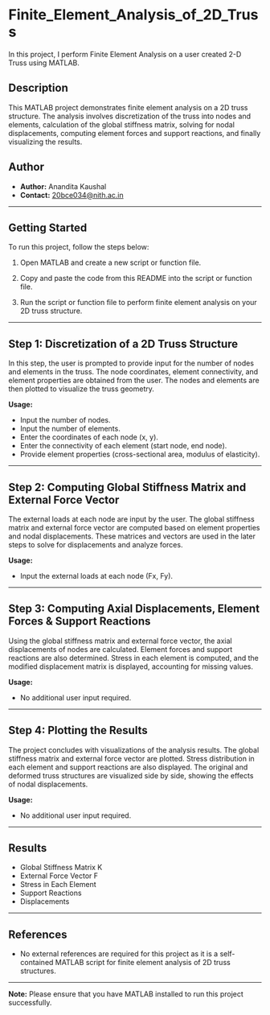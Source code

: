 # Finite_Element_Analysis_of_2D_Truss
 In this project, I perform Finite Element Analysis on a user created 2-D Truss using MATLAB.

## Description

This MATLAB project demonstrates finite element analysis on a 2D truss structure. The analysis involves discretization of the truss into nodes and elements, calculation of the global stiffness matrix, solving for nodal displacements, computing element forces and support reactions, and finally visualizing the results.

## Author

- **Author:** Anandita Kaushal
- **Contact:** 20bce034@nith.ac.in

---

## Getting Started

To run this project, follow the steps below:

1. Open MATLAB and create a new script or function file.

2. Copy and paste the code from this README into the script or function file.

3. Run the script or function file to perform finite element analysis on your 2D truss structure.

---

## Step 1: Discretization of a 2D Truss Structure

In this step, the user is prompted to provide input for the number of nodes and elements in the truss. The node coordinates, element connectivity, and element properties are obtained from the user. The nodes and elements are then plotted to visualize the truss geometry.

**Usage:**

- Input the number of nodes.
- Input the number of elements.
- Enter the coordinates of each node (x, y).
- Enter the connectivity of each element (start node, end node).
- Provide element properties (cross-sectional area, modulus of elasticity).

---

## Step 2: Computing Global Stiffness Matrix and External Force Vector

The external loads at each node are input by the user. The global stiffness matrix and external force vector are computed based on element properties and nodal displacements. These matrices and vectors are used in the later steps to solve for displacements and analyze forces.

**Usage:**

- Input the external loads at each node (Fx, Fy).

---

## Step 3: Computing Axial Displacements, Element Forces & Support Reactions

Using the global stiffness matrix and external force vector, the axial displacements of nodes are calculated. Element forces and support reactions are also determined. Stress in each element is computed, and the modified displacement matrix is displayed, accounting for missing values.

**Usage:**

- No additional user input required.

---

## Step 4: Plotting the Results

The project concludes with visualizations of the analysis results. The global stiffness matrix and external force vector are plotted. Stress distribution in each element and support reactions are also displayed. The original and deformed truss structures are visualized side by side, showing the effects of nodal displacements.

**Usage:**

- No additional user input required.

---

## Results

- Global Stiffness Matrix K
- External Force Vector F
- Stress in Each Element
- Support Reactions
- Displacements

---

## References

- No external references are required for this project as it is a self-contained MATLAB script for finite element analysis of 2D truss structures.

---

**Note:** Please ensure that you have MATLAB installed to run this project successfully.
